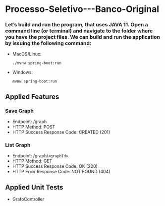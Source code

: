 # Processo-Seletivo---Banco-Original

### Let’s build and run the program, that uses JAVA 11. Open a command line (or terminal) and navigate to the folder where you have the project files. We can build and run the application by issuing the following command:

* MacOS/Linux:
  
    `./mvnw spring-boot:run`
  

* Windows:
  
     `mvnw spring-boot:run`

## Applied Features

### Save Graph
- Endpoint: /graph
- HTTP Method: POST
- HTTP Success Response Code: CREATED (201)

### List Graph
- Endpoint: /graph/`<graphId>`
- HTTP Method: GET
- HTTP Success Response Code: OK (200)
- HTTP Error Response Code: NOT FOUND (404)

## Applied Unit Tests

- GrafoController

